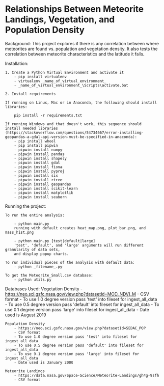 # Relationships Between Meteorite Landings, Vegetation, and Population Density

Background:
    This project explores if there is any correlation between where 
    meteorites are found vs. population and vegetation density.
    It also tests the correlation between meteorite characteristics
    and the latitude it falls. 
    
Installation:

    1. Create a Python Virtual Environment and activate it
        - pip install virtualenv
        - virtualenv _name_of_virtual_environment_
        - _name_of_virtual_environment_\Scripts\activate.bat
    
    2. Install requirements

    If running on Linux, Mac or in Anaconda, the following should install libraries:

        pip install -r requirements.txt

    If running Windows and that doesn't work, this sequence should 
    install needed libraries (https://stackoverflow.com/questions/54734667/error-installing-geopandas-a-gdal-api-version-must-be-specified-in-anaconda):
        - pip install wheel
        - pip install pipwin 
        - pipwin install numpy
        - pipwin install pandas
        - pipwin install shapely
        - pipwin install gdal
        - pipwin install fiona
        - pipwin install pyproj
        - pipwin install six
        - pipwin install rtree
        - pipwin install geopandas
        - pipwin install scikit-learn
        - pipwin install matplotlib
        - pipwin install seaborn

Running the project:

    To run the entire analysis:

        - python main.py
        running with default creates heat_map.png, plot_bar.png, and mass_hist.png

        - python main.py [test|default|large]
        'test', 'default', and 'large' arguments will run different granularity of data sets, 
        and display popup charts. 

    To run individual pieces of the analysis with default data:
        - python _filename_.py
    
    To get the Meteorite_Small.csv database:
        - python utils.py

Databases Used:
    Vegetation Density
        - https://neo.sci.gsfc.nasa.gov/view.php?datasetId=MOD_NDVI_M
        - CSV format
        - To use 1.0 degree version pass 'test' into fileset for ingest_all_data
        - To use 0.5 degree version pass 'default' into fileset for ingest_all_data
        - To use 0.1 degree version pass 'large' into fileset for ingest_all_data
        - Date used is August 2019
    
    Population Density
        - https://neo.sci.gsfc.nasa.gov/view.php?datasetId=SEDAC_POP
        - CSV format
        - To use 1.0 degree version pass 'test' into fileset for ingest_all_data
        - To use 0.5 degree version pass 'default' into fileset for ingest_all_data
        - To use 0.1 degree version pass 'large' into fileset for ingest_all_data
        - Date used is January 2000
    
    Meteorite Landings
        - https://data.nasa.gov/Space-Science/Meteorite-Landings/gh4g-9sfh
        - CSV format
    
